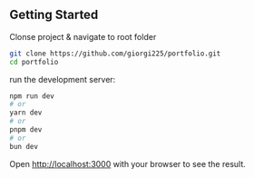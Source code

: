 ## Getting Started
Clonse project & navigate to root folder
```bash
git clone https://github.com/giorgi225/portfolio.git
cd portfolio
```

run the development server:
```bash
npm run dev
# or
yarn dev
# or
pnpm dev
# or
bun dev
```

Open [http://localhost:3000](http://localhost:3000) with your browser to see the result.